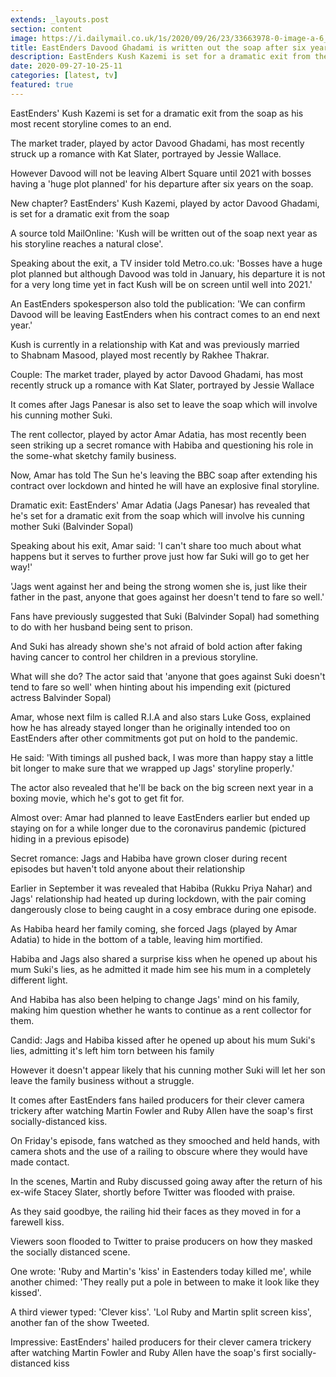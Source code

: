 ```yaml
---
extends: _layouts.post
section: content
image: https://i.dailymail.co.uk/1s/2020/09/26/23/33663978-0-image-a-6_1601158178296.jpg 
title: EastEnders Davood Ghadami is written out the soap after six years playing Kush Kazemi 
description: EastEnders Kush Kazemi is set for a dramatic exit from the soap. The market trader, played by actor Davood Ghadami, has most recently struck up a romance with Kat Slater. 
date: 2020-09-27-10-25-11 
categories: [latest, tv] 
featured: true 
--- 
```

EastEnders' Kush Kazemi is set for a dramatic exit from the soap as his most recent storyline comes to an end. 

The market trader, played by actor Davood Ghadami, has most recently struck up a romance with Kat Slater, portrayed by Jessie Wallace. 

However Davood will not be leaving Albert Square until 2021 with bosses having a 'huge plot planned' for his departure after six years on the soap. 

New chapter? EastEnders' Kush Kazemi, played by actor Davood Ghadami, is set for a dramatic exit from the soap

A source told MailOnline: 'Kush will be written out of the soap next year as his storyline reaches a natural close'. 

Speaking about the exit, a TV insider told Metro.co.uk: 'Bosses have a huge plot planned but although Davood was told in January, his departure it is not for a very long time yet in fact Kush will be on screen until well into 2021.' 

An EastEnders spokesperson also told the publication: 'We can confirm Davood will be leaving EastEnders when his contract comes to an end next year.' 

Kush is currently in a relationship with Kat and was previously married to Shabnam Masood, played most recently by Rakhee Thakrar.   

Couple: The market trader, played by actor Davood Ghadami, has most recently struck up a romance with Kat Slater, portrayed by Jessie Wallace

It comes after Jags Panesar is also set to leave the soap which will involve his cunning mother Suki.

The rent collector, played by actor Amar Adatia, has most recently been seen striking up a secret romance with Habiba and questioning his role in the some-what sketchy family business.

Now, Amar has told The Sun he's leaving the BBC soap after extending his contract over lockdown and hinted he will have an explosive final storyline.

Dramatic exit: EastEnders' Amar Adatia (Jags Panesar) has revealed that he's set for a dramatic exit from the soap which will involve his cunning mother Suki (Balvinder Sopal)

Speaking about his exit, Amar said: 'I can't share too much about what happens but it serves to further prove just how far Suki will go to get her way!'

'Jags went against her and being the strong women she is, just like their father in the past, anyone that goes against her doesn't tend to fare so well.'

Fans have previously suggested that Suki (Balvinder Sopal) had something to do with her husband being sent to prison.

And Suki has already shown she's not afraid of bold action after faking having cancer to control her children in a previous storyline. 

What will she do? The actor said that 'anyone that goes against Suki doesn't tend to fare so well' when hinting about his impending exit (pictured actress Balvinder Sopal)

Amar, whose next film is called R.I.A and also stars Luke Goss, explained how he has already stayed longer than he originally intended too on EastEnders after other commitments got put on hold to the pandemic.

He said: 'With timings all pushed back, I was more than happy stay a little bit longer to make sure that we wrapped up Jags' storyline properly.'

The actor also revealed that he'll be back on the big screen next year in a boxing movie, which he's got to get fit for. 

Almost over: Amar had planned to leave EastEnders earlier but ended up staying on for a while longer due to the coronavirus pandemic (pictured hiding in a previous episode)

Secret romance: Jags and Habiba have grown closer during recent episodes but haven't told anyone about their relationship

Earlier in September it was revealed that Habiba (Rukku Priya Nahar) and Jags' relationship had heated up during lockdown, with the pair coming dangerously close to being caught in a cosy embrace during one episode. 

As Habiba heard her family coming, she forced Jags (played by Amar Adatia) to hide in the bottom of a table, leaving him mortified. 

Habiba and Jags also shared a surprise kiss when he opened up about his mum Suki's lies, as he admitted it made him see his mum in a completely different light.

And Habiba has also been helping to change Jags' mind on his family, making him question whether he wants to continue as a rent collector for them.

Candid: Jags and Habiba kissed after he opened up about his mum Suki's lies, admitting it's left him torn between his family

However it doesn't appear likely that his cunning mother Suki will let her son leave the family business without a struggle.

It comes after EastEnders fans hailed producers for their clever camera trickery after watching Martin Fowler and Ruby Allen have the soap's first socially-distanced kiss. 

On Friday's episode, fans watched as they smooched and held hands, with camera shots and the use of a railing to obscure where they would have made contact. 

In the scenes, Martin and Ruby discussed going away after the return of his ex-wife Stacey Slater, shortly before Twitter was flooded with praise. 

As they said goodbye, the railing hid their faces as they moved in for a farewell kiss. 

Viewers soon flooded to Twitter to praise producers on how they masked the socially distanced scene.  

One wrote: 'Ruby and Martin's 'kiss' in Eastenders today killed me', while another chimed: 'They really put a pole in between to make it look like they kissed'. 

A third viewer typed: 'Clever kiss'. 'Lol Ruby and Martin split screen kiss', another fan of the show Tweeted. 

Impressive: EastEnders' hailed producers for their clever camera trickery after watching Martin Fowler and Ruby Allen have the soap's first socially-distanced kiss

